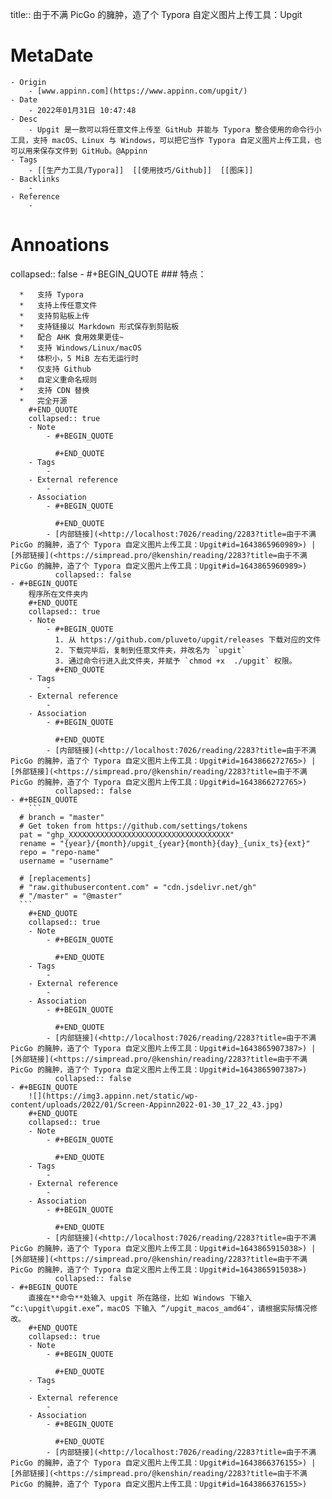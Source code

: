 title::  由于不满 PicGo 的臃肿，造了个 Typora 自定义图片上传工具：Upgit

# MetaDate
	- Origin
		- [www.appinn.com](https://www.appinn.com/upgit/)
	- Date
		- 2022年01月31日 10:47:48
	- Desc
		- Upgit 是一款可以将任意文件上传至 GitHub 并能与 Typora 整合使用的命令行小工具，支持 macOS、Linux 与 Windows，可以把它当作 Typora 自定义图片上传工具，也可以用来保存文件到 GitHub。@Appinn
	- Tags
		- [[生产力工具/Typora]]  [[使用技巧/Github]]  [[图床]]
	- Backlinks
		-
	- Reference
		-
# Annoations

collapsed:: false
	- #+BEGIN_QUOTE
	    ### 特点：
	  
	  *   支持 Typora
	  *   支持上传任意文件
	  *   支持剪贴板上传
	  *   支持链接以 Markdown 形式保存到剪贴板
	  *   配合 AHK 食用效果更佳~
	  *   支持 Windows/Linux/macOS
	  *   体积小，5 MiB 左右无运行时
	  *   仅支持 Github
	  *   自定义重命名规则
	  *   支持 CDN 替换
	  *   完全开源 
	    #+END_QUOTE
	    collapsed:: true
		- Note
			- #+BEGIN_QUOTE
			   
			  #+END_QUOTE
		- Tags
			-
		- External reference
			-
		- Association
			- #+BEGIN_QUOTE
			  
			  #+END_QUOTE
			- [内部链接](<http://localhost:7026/reading/2283?title=由于不满 PicGo 的臃肿，造了个 Typora 自定义图片上传工具：Upgit#id=1643865960989>) |  [外部链接](<https://simpread.pro/@kenshin/reading/2283?title=由于不满 PicGo 的臃肿，造了个 Typora 自定义图片上传工具：Upgit#id=1643865960989>)
			  collapsed:: false
	- #+BEGIN_QUOTE
	    程序所在文件夹内 
	    #+END_QUOTE
	    collapsed:: true
		- Note
			- #+BEGIN_QUOTE
			  1. 从 https://github.com/pluveto/upgit/releases 下载对应的文件
			  2. 下载完毕后，复制到任意文件夹，并改名为 `upgit`
			  3. 通过命令行进入此文件夹，并赋予 `chmod +x  ./upgit` 权限。 
			  #+END_QUOTE
		- Tags
			-
		- External reference
			-
		- Association
			- #+BEGIN_QUOTE
			  
			  #+END_QUOTE
			- [内部链接](<http://localhost:7026/reading/2283?title=由于不满 PicGo 的臃肿，造了个 Typora 自定义图片上传工具：Upgit#id=1643866272765>) |  [外部链接](<https://simpread.pro/@kenshin/reading/2283?title=由于不满 PicGo 的臃肿，造了个 Typora 自定义图片上传工具：Upgit#id=1643866272765>)
			  collapsed:: false
	- #+BEGIN_QUOTE
	    ```
	  # branch = "master"
	  # Get token from https://github.com/settings/tokens
	  pat = "ghp_XXXXXXXXXXXXXXXXXXXXXXXXXXXXXXXXXXXX"
	  rename = "{year}/{month}/upgit_{year}{month}{day}_{unix_ts}{ext}"
	  repo = "repo-name"
	  username = "username"
	  
	  # [replacements]
	  # "raw.githubusercontent.com" = "cdn.jsdelivr.net/gh"
	  # "/master" = "@master"
	  ``` 
	    #+END_QUOTE
	    collapsed:: true
		- Note
			- #+BEGIN_QUOTE
			   
			  #+END_QUOTE
		- Tags
			-
		- External reference
			-
		- Association
			- #+BEGIN_QUOTE
			  
			  #+END_QUOTE
			- [内部链接](<http://localhost:7026/reading/2283?title=由于不满 PicGo 的臃肿，造了个 Typora 自定义图片上传工具：Upgit#id=1643865907387>) |  [外部链接](<https://simpread.pro/@kenshin/reading/2283?title=由于不满 PicGo 的臃肿，造了个 Typora 自定义图片上传工具：Upgit#id=1643865907387>)
			  collapsed:: false
	- #+BEGIN_QUOTE
	    ![](https://img3.appinn.net/static/wp-content/uploads/2022/01/Screen-Appinn2022-01-30_17_22_43.jpg) 
	    #+END_QUOTE
	    collapsed:: true
		- Note
			- #+BEGIN_QUOTE
			   
			  #+END_QUOTE
		- Tags
			-
		- External reference
			-
		- Association
			- #+BEGIN_QUOTE
			  
			  #+END_QUOTE
			- [内部链接](<http://localhost:7026/reading/2283?title=由于不满 PicGo 的臃肿，造了个 Typora 自定义图片上传工具：Upgit#id=1643865915038>) |  [外部链接](<https://simpread.pro/@kenshin/reading/2283?title=由于不满 PicGo 的臃肿，造了个 Typora 自定义图片上传工具：Upgit#id=1643865915038>)
			  collapsed:: false
	- #+BEGIN_QUOTE
	    直接在**命令**处输入 upgit 所在路径，比如 Windows 下输入 “c:\upgit\upgit.exe”，macOS 下输入 “/upgit_macos_amd64″，请根据实际情况修改。 
	    #+END_QUOTE
	    collapsed:: true
		- Note
			- #+BEGIN_QUOTE
			   
			  #+END_QUOTE
		- Tags
			-
		- External reference
			-
		- Association
			- #+BEGIN_QUOTE
			  
			  #+END_QUOTE
			- [内部链接](<http://localhost:7026/reading/2283?title=由于不满 PicGo 的臃肿，造了个 Typora 自定义图片上传工具：Upgit#id=1643866376155>) |  [外部链接](<https://simpread.pro/@kenshin/reading/2283?title=由于不满 PicGo 的臃肿，造了个 Typora 自定义图片上传工具：Upgit#id=1643866376155>)